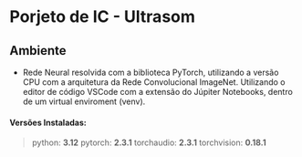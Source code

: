 # Porjeto de IC - Ultrasom

## Ambiente
- Rede Neural resolvida com a biblioteca PyTorch, utilizando a versão CPU com a arquitetura da Rede Convolucional ImageNet. Utilizando o editor de código VSCode com a extensão do Júpiter Notebooks, dentro de um virtual enviroment (venv).
#### Versões Instaladas:
> python: **3.12**
> pytorch: **2.3.1**
> torchaudio: **2.3.1**
> torchvision: **0.18.1**